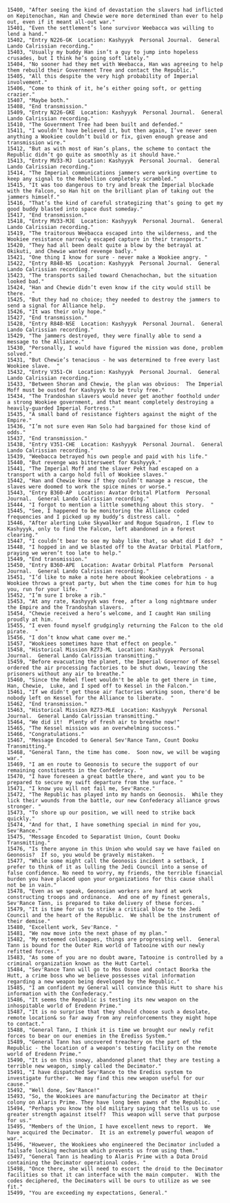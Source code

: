 ﻿```text
15400, "After seeing the kind of devastation the slavers had inflicted on Kepitenochan, Han and Chewie were more determined than ever to help out, even if it meant all-out war."
15401, "Even the settlement’s lone survivor Weebacca was willing to lend a hand."
15402, "Entry N226-GK  Location: Kashyyyk  Personal Journal.  General Lando Calrissian recording."
15403, "Usually my buddy Han isn’t a guy to jump into hopeless crusades, but I think he’s going soft lately."
15404, "No sooner had they met with Weebacca, Han was agreeing to help them rebuild their Government Tree and contact the Republic."
15405, "All this despite the very high probability of Imperial involvement."
15406, "Come to think of it, he’s either going soft, or getting crazier."
15407, "Maybe both."
15408, "End transmission."
15409, "Entry N226-GKE  Location: Kashyyyk  Personal Journal.  General Lando Calrissian recording."
15410, "The Government Tree had been built and defended."
15411, "I wouldn’t have believed it, but then again, I’ve never seen anything a Wookiee couldn’t build or fix, given enough grease and transmission wire."
15412, "But as with most of Han’s plans, the scheme to contact the Republic didn’t go quite as smoothly as it should have."
15413, "Entry MV33-MJ  Location: Kashyyyk  Personal Journal.  General Lando Calrissian recording."
15414, "The Imperial communications jammers were working overtime to keep any signal to the Rebellion completely scrambled."
15415, "It was too dangerous to try and break the Imperial blockade with the Falcon, so Han hit on the brilliant plan of taking out the jammers himself."
15416, "That’s the kind of careful strategizing that’s going to get my good buddy blasted into space dust someday."
15417, "End transmission."
15418, "Entry MV33-MJE  Location: Kashyyyk  Personal Journal.  General Lando Calrissian recording."
15419, "The traitorous Weebacca escaped into the wilderness, and the Wookiee resistance narrowly escaped capture in their transports."
15420, "They had all been dealt quite a blow by the betrayal at Okikuti, and Chewie wanted revenge badly."
15421, "One thing I know for sure - never make a Wookiee angry. "
15422, "Entry R848-NS  Location: Kashyyyk  Personal Journal.  General Lando Calrissian recording."
15423, "The transports sailed toward Chenachochan, but the situation looked bad."
15424, "Han and Chewie didn’t even know if the city would still be there.  "
15425, "But they had no choice; they needed to destroy the jammers to send a signal for Alliance help.  "
15426, "It was their only hope."
15427, "End transmission."
15428, "Entry R848-NSE  Location: Kashyyyk  Personal Journal.  General Lando Calrissian recording."
15429, "The jammers destroyed, they were finally able to send a message to the Alliance."
15430, "Personally, I would have figured the mission was done, problem solved."
15431, "But Chewie’s tenacious - he was determined to free every last Wookiee slave.  "
15432, "Entry V351-CH  Location: Kashyyyk  Personal Journal.  General Lando Calrissian recording."
15433, "Between Shoran and Chewie, the plan was obvious:  The Imperial Moff must be ousted for Kashyyyk to be truly free."
15434, "The Trandoshan slavers would never get another foothold under a strong Wookiee government, and that meant completely destroying a heavily-guarded Imperial Fortress."
15435, "A small band of resistance fighters against the might of the Empire."
15436, "I’m not sure even Han Solo had bargained for those kind of odds."
15437, "End transmission."
15438, "Entry V351-CHE  Location: Kashyyyk  Personal Journal.  General Lando Calrissian recording."
15439, "Weebacca betrayed his own people and paid with his life."
15440, "But revenge was bittersweet for Kashyyyk."
15441, "The Imperial Moff and the slaver Pekt had escaped on a transport with a cargo hold full of Wookiee slaves."
15442, "Han and Chewie knew if they couldn’t manage a rescue, the slaves were doomed to work the spice mines or worse."
15443, "Entry B360-AP  Location: Avatar Orbital Platform  Personal Journal.  General Lando Calrissian recording."
15444, "I forgot to mention a little something about this story.  "
15445, "See, I happened to be monitoring the Alliance coded frequencies and I picked up my buddy’s distress call.  "
15446, "After alerting Luke Skywalker and Rogue Squadron, I flew to Kashyyyk, only to find the Falcon, left abandoned in a forest clearing."
15447, "I couldn’t bear to see my baby like that, so what did I do?  "
15448, "I hopped in and we blasted off to the Avatar Orbital Platform, praying we weren’t too late to help."
15449, "End transmission."
15450, "Entry B360-APE  Location: Avatar Orbital Platform  Personal Journal.  General Lando Calrissian recording."
15451, "I’d like to make a note here about Wookiee celebrations - a Wookiee throws a great party, but when the time comes for him to hug you, run for your life.  "
15452, "I’m sure I broke a rib."
15453, "At any rate, Kashyyyk was free, after a long nightmare under the Empire and the Trandoshan slavers.  "
15454, "Chewie received a hero’s welcome, and I caught Han smiling proudly at him.  "
15455, "I even found myself grudgingly returning the Falcon to the old pirate.  "
15456, "I don’t know what came over me."
15457, "Wookiees sometimes have that effect on people."
15458, "Historical Mission RZ73-ML  Location: Kashyyyk  Personal Journal.  General Lando Calrissian transmitting."
15459, "Before evacuating the planet, the Imperial Governor of Kessel ordered the air processing factories to be shut down, leaving the prisoners without any air to breathe."
15460, "Since the Rebel fleet wouldn't be able to get there in time, Han, Chewie,  Luke, and I sped off to Kessel in the Falcon."
15461, "If we didn't get those air factories working soon, there'd be nobody left on Kessel for the Alliance to liberate.  "
15462, "End transmission."
15463, "Historical Mission RZ73-MLE  Location: Kashyyyk  Personal Journal.  General Lando Calrissian transmitting."
15464, "We did it!  Plenty of fresh air to breathe now!"
15465, "The Kessel mission was an overwhelming success."
15466, "Congratulations."
15467, "Message Encoded to General Sev'Rance Tann, Count Dooku Transmitting."
15468, "General Tann, the time has come.  Soon now, we will be waging war."
15469, "I am en route to Geonosis to secure the support of our remaining constituents in the Confederacy. "
15470, "I have foreseen a great battle there, and want you to be prepared to secure my swift departure from the surface. "
15471, "I know you will not fail me, Sev'Rance."
15472, "The Republic has played into my hands on Geonosis.  While they lick their wounds from the battle, our new Confederacy alliance grows stronger. "
15473, "To shore up our position, we will need to strike back quickly."
15474, "And for that, I have something special in mind for you, Sev'Rance."
15475, "Message Encoded to Separatist Union, Count Dooku Transmitting."
15476, "Is there anyone in this Union who would say we have failed on Geonosis?  If so, you would be gravely mistaken.  "
15477, "While some might call the Geonosis incident a setback, I prefer to think of it as lulling the Jedi Council into a sense of  false confidence. No need to worry, my friends, the terrible financial burden you have placed upon your organizations for this cause shall not be in vain."
15478, "Even as we speak, Geonosian workers are hard at work constructing troops and ordinance.  And one of my finest generals, Sev'Rance Tann, is prepared to take delivery of these forces.  "
15479, "It is time for us to strike a critical blow to the Jedi Council and the heart of the Republic.  We shall be the instrument of their demise."
15480, "Excellent work, Sev'Rance. "
15481, "We now move into the next phase of my plan."
15482, "My esteemed colleagues, things are progressing well.  General Tann is bound for the Outer Rim world of Tatooine with our newly refitted forces."
15483, "As some of you are no doubt aware, Tatooine is controlled by a criminal organization known as the Hutt Cartel.  "
15484, "Sev'Rance Tann will go to Mos Osnoe and contact Boorka the Hutt, a crime boss who we believe possesses vital information regarding a new weapon being developed by the Republic."
15485, "I am confident my General will convince this Hutt to share his information with the Confederacy."
15486, "It seems the Republic is testing its new weapon on the inhospitable world of Eredenn Prime."
15487, "It is no surprise that they should choose such a desolate, remote location& so far away from any reinforcements they might hope to contact."
15488, "General Tann, I think it is time we brought our newly refit forces to bear on our enemies in the Erediss System."
15489, "General Tann has uncovered treachery on the part of the Republic - the location of a weapon's testing facility on the remote world of Eredenn Prime."
15490, "It is on this snowy, abandoned planet that they are testing a terrible new weapon, simply called the Decimator."
15491, "I have dispatched Sev'Rance to the Erediss system to investigate further.  We may find this new weapon useful for our cause."
15492, "Well done, Sev'Rance!"
15493, "So, the Wookiees are manufacturing the Decimator at their colony on Alaris Prime. They have long been pawns of the Republic.  "
15494, "Perhaps you know the old military saying that tells us to use greater strength against itself?  This weapon will serve that purpose for us."
15495, "Members of the Union, I have excellent news to report.  We have acquired the Decimator.  It is an extremely powerful weapon of war."
15496, "However, the Wookiees who engineered the Decimator included a failsafe locking mechanism which prevents us from using them."
15497, "General Tann is heading to Alaris Prime with a Data Droid containing the Decimator operational codes. "
15498, "Once there, she will need to escort the droid to the Decimator facilities so that it can interface with the main computer.  With the codes deciphered, the Decimators will be ours to utilize as we see fit."
15499, "You are exceeding my expectations, General."
```